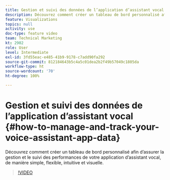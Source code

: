 ```yaml
---
title: Gestion et suivi des données de l’application d’assistant vocal
description: Découvrez comment créer un tableau de bord personnalisé afin dʼassurer la gestion et le suivi des performances de votre application d’assistant vocal, de manière simple, flexible, intuitive et visuelle.
feature: Visualizations
topics: null
activity: use
doc-type: feature video
team: Technical Marketing
kt: 2902
role: User
level: Intermediate
exl-id: 3fd55eac-e485-41b9-9178-c7add90fa292
source-git-commit: 812184643b5c4a5c01dea2b2f49b57049c1805da
workflow-type: ht
source-wordcount: '70'
ht-degree: 100%

---
```


# Gestion et suivi des données de l’application d’assistant vocal {#how-to-manage-and-track-your-voice-assistant-app-data}

Découvrez comment créer un tableau de bord personnalisé afin dʼassurer la gestion et le suivi des performances de votre application d’assistant vocal, de manière simple, flexible, intuitive et visuelle.

>[!VIDEO](https://video.tv.adobe.com/v/27224/?quality=12&learn=on)
